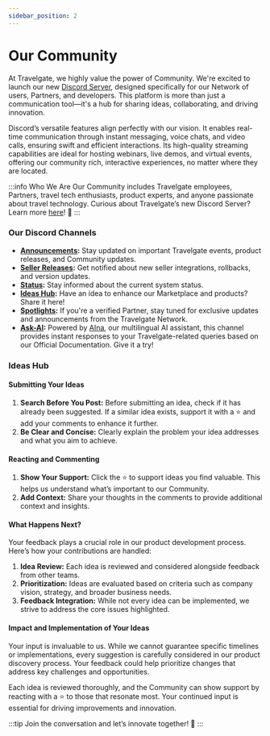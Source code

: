 ```yaml
---
sidebar_position: 2
---
```


# Our Community

At Travelgate, we highly value the power of Community. We're excited to launch our new [Discord Server](https://discord.com/invite/travelgate), designed specifically for our Network of users, Partners, and developers. This platform is more than just a communication tool—it's a hub for sharing ideas, collaborating, and driving innovation.

Discord’s versatile features align perfectly with our vision. It enables real-time communication through instant messaging, voice chats, and video calls, ensuring swift and efficient interactions. Its high-quality streaming capabilities are ideal for hosting webinars, live demos, and virtual events, offering our community rich, interactive experiences, no matter where they are located.

:::info Who We Are
Our Community includes Travelgate employees, Partners, travel tech enthusiasts, product experts, and anyone passionate about travel technology.
Curious about Travelgate’s new Discord Server? Learn more [here](https://blog.travelgate.com/en/why-travelgatex-has-set-up-a-discord-server-for-its-community)! 🚀
:::

### Our Discord Channels

- **[Announcements](https://discord.com/channels/1121158946074402916/1175863132812496966):** Stay updated on important Travelgate events, product releases, and Community updates.
- **[Seller Releases](https://discord.com/channels/1121158946074402916/1247873300491927632):** Get notified about new seller integrations, rollbacks, and version updates.
- **[Status](https://discord.com/channels/1121158946074402916/1238058167385067601):** Stay informed about the current system status.
- **[Ideas Hub](https://discord.com/channels/1121158946074402916/1202366240673505400):** Have an idea to enhance our Marketplace and products? Share it here!
- **[Spotlights](https://discord.com/channels/1121158946074402916/1175863226416779325):** If you're a verified Partner, stay tuned for exclusive updates and announcements from the Travelgate Network.
- **[Ask-AI](https://discord.com/channels/1121158946074402916/1245294813134458910):** Powered by [AIna](/kb/welcome-to-travelgate/support-resources/aina-smart-ai), our multilingual AI assistant, this channel provides instant responses to your Travelgate-related queries based on our Official Documentation. Give it a try!

### Ideas Hub

#### Submitting Your Ideas

1. **Search Before You Post:** Before submitting an idea, check if it has already been suggested. If a similar idea exists, support it with a ⭐ and add your comments to enhance it further.
2. **Be Clear and Concise:** Clearly explain the problem your idea addresses and what you aim to achieve.

#### Reacting and Commenting

1. **Show Your Support:** Click the ⭐ to support ideas you find valuable. This helps us understand what’s important to our Community.
2. **Add Context:** Share your thoughts in the comments to provide additional context and insights.

#### What Happens Next?

Your feedback plays a crucial role in our product development process. Here’s how your contributions are handled:

1. **Idea Review:** Each idea is reviewed and considered alongside feedback from other teams.
2. **Prioritization:** Ideas are evaluated based on criteria such as company vision, strategy, and broader business needs.
3. **Feedback Integration:** While not every idea can be implemented, we strive to address the core issues highlighted.

#### Impact and Implementation of Your Ideas

Your input is invaluable to us. While we cannot guarantee specific timelines or implementations, every suggestion is carefully considered in our product discovery process. Your feedback could help prioritize changes that address key challenges and opportunities.

Each idea is reviewed thoroughly, and the Community can show support by reacting with a ⭐ to those that resonate most. Your continued input is essential for driving improvements and innovation.

:::tip
Join the conversation and let’s innovate together! 🚀
:::

